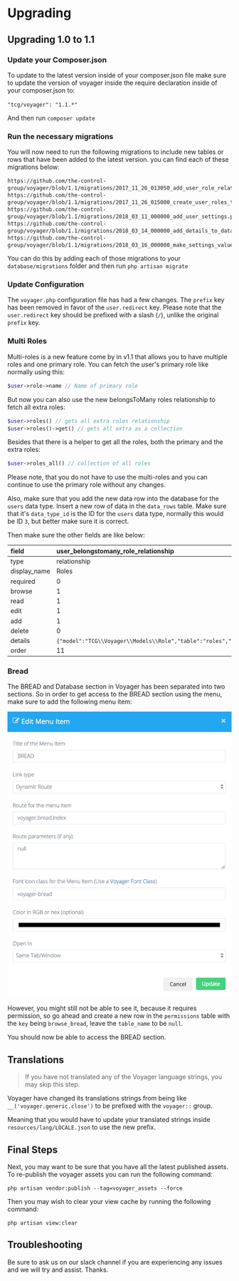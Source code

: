 # Upgrading

## Upgrading 1.0 to 1.1

### Update your Composer.json

To update to the latest version inside of your composer.json file make sure to update the version of voyager inside the require declaration inside of your composer.json to:

`"tcg/voyager": "1.1.*"`

And then run `composer update`

### Run the necessary migrations

You will now need to run the following migrations to include new tables or rows that have been added to the latest version. you can find each of these migrations below:

```text
https://github.com/the-control-group/voyager/blob/1.1/migrations/2017_11_26_013050_add_user_role_relationship.php
https://github.com/the-control-group/voyager/blob/1.1/migrations/2017_11_26_015000_create_user_roles_table.php
https://github.com/the-control-group/voyager/blob/1.1/migrations/2018_03_11_000000_add_user_settings.php
https://github.com/the-control-group/voyager/blob/1.1/migrations/2018_03_14_000000_add_details_to_data_types_table.php
https://github.com/the-control-group/voyager/blob/1.1/migrations/2018_03_16_000000_make_settings_value_nullable.php
```

You can do this by adding each of those migrations to your `database/migrations` folder and then run `php artisan migrate`

### Update Configuration

The `voyager.php` configuration file has had a few changes. The `prefix` key has been removed in favor of the `user.redirect` key. Please note that the `user.redirect` key should be prefixed with a slash \(`/`\), unlike the original `prefix` key.

### Multi Roles

Multi-roles is a new feature come by in v1.1 that allows you to have multiple roles and one primary role. You can fetch the user's primary role like normally using this:

```php
$user->role->name // Name of primary role
```

But now you can also use the new belongsToMany roles relationship to fetch all extra roles:

```php
$user->roles() // gets all extra roles relationship
$user->roles()->get() // gets all extra as a collection
```

Besides that there is a helper to get all the roles, both the primary and the extra roles:

```php
$user->roles_all() // collection of all roles
```

Please note, that you do not have to use the multi-roles and you can continue to use the primary role without any changes.

Also, make sure that you add the new data row into the database for the `users` data type. Insert a new row of data in the `data_rows` table. Make sure that it's `data_type_id` is the ID for the `users` data type, normally this would be ID `3`, but better make sure it is correct.

Then make sure the other fields are like below:

| field | user\_belongstomany\_role\_relationship |
| :--- | :--- |
| type | relationship |
| display\_name | Roles |
| required | 0 |
| browse | 1 |
| read | 1 |
| edit | 1 |
| add | 1 |
| delete | 0 |
| details | `{"model":"TCG\\Voyager\\Models\\Role","table":"roles","type":"belongsToMany","column":"id","key":"id","label":"name","pivot_table":"user_roles","pivot":"1"}` |
| order | 11 |

### Bread

The BREAD and Database section in Voyager has been separated into two sections. So in order to get access to the BREAD section using the menu, make sure to add the following menu item:

![](../.gitbook/assets/upgrade_menu_item%20%281%29.png)

However, you might still not be able to see it, because it requires permission, so go ahead and create a new row in the `permissions` table with the `key` being `browse_bread`, leave the `table_name` to be `null`.

You should now be able to access the BREAD section.

## Translations

> If you have not translated any of the Voyager language strings, you may skip this step.

Voyager have changed its translations strings from being like `__('voyager.generic.close')` to be prefixed with the `voyager::` group.

Meaning that you would have to update your translated strings inside `resources/lang/LOCALE.json` to use the new prefix.

## Final Steps

Next, you may want to be sure that you have all the latest published assets. To re-publish the voyager assets you can run the following command:

```text
php artisan vendor:publish --tag=voyager_assets --force
```

Then you may wish to clear your view cache by running the following command:

```text
php artisan view:clear
```

## Troubleshooting

Be sure to ask us on our slack channel if you are experiencing any issues and we will try and assist. Thanks.

